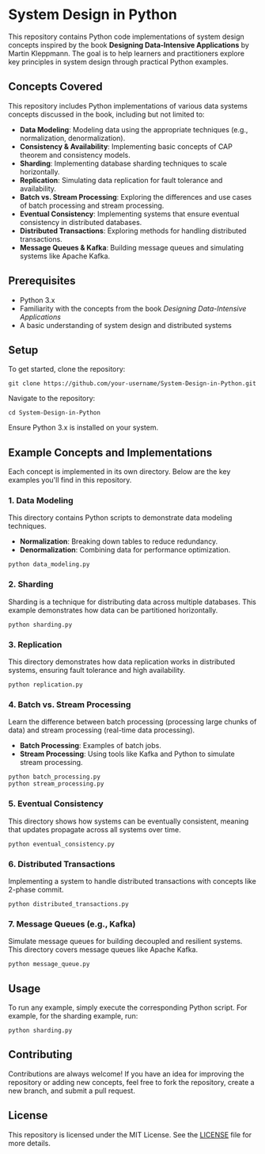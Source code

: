 # System Design in Python

This repository contains Python code implementations of system design concepts inspired by the book **Designing Data-Intensive Applications** by Martin Kleppmann. The goal is to help learners and practitioners explore key principles in system design through practical Python examples.

## Concepts Covered

This repository includes Python implementations of various data systems concepts discussed in the book, including but not limited to:

- **Data Modeling**: Modeling data using the appropriate techniques (e.g., normalization, denormalization).
- **Consistency & Availability**: Implementing basic concepts of CAP theorem and consistency models.
- **Sharding**: Implementing database sharding techniques to scale horizontally.
- **Replication**: Simulating data replication for fault tolerance and availability.
- **Batch vs. Stream Processing**: Exploring the differences and use cases of batch processing and stream processing.
- **Eventual Consistency**: Implementing systems that ensure eventual consistency in distributed databases.
- **Distributed Transactions**: Exploring methods for handling distributed transactions.
- **Message Queues & Kafka**: Building message queues and simulating systems like Apache Kafka.

## Prerequisites

- Python 3.x
- Familiarity with the concepts from the book *Designing Data-Intensive Applications*
- A basic understanding of system design and distributed systems

## Setup

To get started, clone the repository:

```
git clone https://github.com/your-username/System-Design-in-Python.git
```

Navigate to the repository:

```
cd System-Design-in-Python
```

Ensure Python 3.x is installed on your system.

## Example Concepts and Implementations

Each concept is implemented in its own directory. Below are the key examples you'll find in this repository.

### 1. **Data Modeling**

This directory contains Python scripts to demonstrate data modeling techniques.

- **Normalization**: Breaking down tables to reduce redundancy.
- **Denormalization**: Combining data for performance optimization.

```
python data_modeling.py
```

### 2. **Sharding**

Sharding is a technique for distributing data across multiple databases. This example demonstrates how data can be partitioned horizontally.

```
python sharding.py
```

### 3. **Replication**

This directory demonstrates how data replication works in distributed systems, ensuring fault tolerance and high availability.

```
python replication.py
```

### 4. **Batch vs. Stream Processing**

Learn the difference between batch processing (processing large chunks of data) and stream processing (real-time data processing).

- **Batch Processing**: Examples of batch jobs.
- **Stream Processing**: Using tools like Kafka and Python to simulate stream processing.

```
python batch_processing.py
python stream_processing.py
```

### 5. **Eventual Consistency**

This directory shows how systems can be eventually consistent, meaning that updates propagate across all systems over time.

```
python eventual_consistency.py
```

### 6. **Distributed Transactions**

Implementing a system to handle distributed transactions with concepts like 2-phase commit.

```
python distributed_transactions.py
```

### 7. **Message Queues (e.g., Kafka)**

Simulate message queues for building decoupled and resilient systems. This directory covers message queues like Apache Kafka.

```
python message_queue.py
```

## Usage

To run any example, simply execute the corresponding Python script. For example, for the sharding example, run:

```
python sharding.py
```

## Contributing

Contributions are always welcome! If you have an idea for improving the repository or adding new concepts, feel free to fork the repository, create a new branch, and submit a pull request.

## License

This repository is licensed under the MIT License. See the [LICENSE](LICENSE) file for more details.

